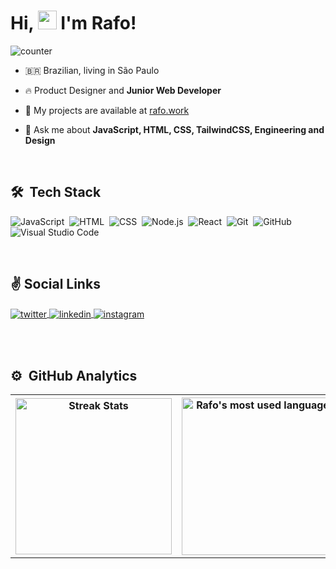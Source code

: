 
<!-- <img align="right" height="590em" src="https://raw.githubusercontent.com/rafae2k/nft-card-frontendmentor/ec9a9c50e7f354ad1627a5ededc02df98be62825/images/icon-clock.svg"/> -->
<h1 align="left">Hi, <img src="https://raw.githubusercontent.com/kaueMarques/kaueMarques/master/hi.gif" width="30px" height="30px"> I'm Rafo!</h1>

![counter](https://enhidfim5w4jdxw.m.pipedream.net)

- 🇧🇷 Brazilian, living in São Paulo

- 🔥 Product Designer and **Junior Web Developer**

- 🔭 My projects are available at [rafo.work](https://rafo.work)

- 💬 Ask me about **JavaScript, HTML, CSS, TailwindCSS, Engineering and Design**

<br>

## 🛠 &nbsp;Tech Stack

![JavaScript](https://img.shields.io/badge/JavaScript-F7DF1E?style=for-the-badge&logo=javascript&logoColor=black)&nbsp;
![HTML](https://img.shields.io/badge/HTML5-E34F26?style=for-the-badge&logo=html5&logoColor=white)&nbsp;
![CSS](https://img.shields.io/badge/CSS3-1572B6?style=for-the-badge&logo=css3&logoColor=white)&nbsp;
![Node.js](https://img.shields.io/badge/-Node.js-026E00?style=for-the-badge&logo=node.js&logoColor=white)&nbsp;
![React](https://img.shields.io/badge/-React-61DAFB?style=for-the-badge&logo=react&logoColor=black)&nbsp;
![Git](https://img.shields.io/badge/-Git-FF0000?style=for-the-badge&logo=git&logoColor=white)&nbsp;
![GitHub](https://img.shields.io/badge/-GitHub-05122A?style=for-the-badge&logo=github&logoColor=white)&nbsp;
![Visual Studio Code](https://img.shields.io/badge/-Visual%20Studio%20Code-05122A?style=for-the-badge&logo=visual-studio-code&logoColor=007ACC)&nbsp;

<!-- ![Markdown](https://img.shields.io/badge/-Markdown-05122A?style=flat&logo=markdown)&nbsp;
![PostgreSQL](https://img.shields.io/badge/-PostgreSQL-05122A?style=flat&logo=postgresql)&nbsp;
![SQLite](https://img.shields.io/badge/-SQLite-05122A?style=flat&logo=sqlite)&nbsp; -->

<br>

## &#9996; Social Links

<a href="https://twitter.com/hm_rafo" target="_blank">
  <img align="center" src="https://img.shields.io/badge/Twitter-hm__rafo-blue?logo=twitter&style=for-the-badge" alt="twitter"/>  
</a>
<a href="https://linkedin.com/in/eurafo" target="_blank">
  <img align="center" src="https://img.shields.io/badge/Linkedin-rafael&nbsp;feitoza-0A66C2?logo=linkedin&style=for-the-badge&logoColor=white" alt="linkedin"/>
</a>
<a href="https://instagram.com/moi.rafo" target="_blank">
 <img align="center" src="https://img.shields.io/badge/moi.rafo-e2006d?style=for-the-badge&logo=instagram&logoColor=white" alt="instagram"/>
</a>

<br><br>

## ⚙️ &nbsp;GitHub Analytics

<table>
  <th>
    <img height="250em" align="middle" src="http://github-readme-streak-stats.herokuapp.com?user=rafae2k&theme=radical&date_format=M%20j%5B%2C%20Y%5D" alt="Streak Stats"/>
  </th>
  <th>
    <img height="252em" src="https://github-readme-stats.vercel.app/api/top-langs/?username=maykbrito&layout=compact&theme=radical" alt="Rafo's most used languages"/>    
  </th>
<!--   <tr>
    <img width="530em" src="https://github-readme-stats.vercel.app/api?username=rafae2k&show_icons=true&theme=radical&count_private=true" alt="Rafo's stats"/>
  </tr> -->
</table>




<!-- - 👋 Hi, I’m Rafael, but you can call me Rafo


- 👀 I’m interested in ...
  
  - UX/UI 
  - Design
  - Front-end Developing
  - iOS Developing

- 🌱 I’m currently learning ...

  // Front-end:
  - HTML
  - Javascript
  - CSS
  
  // UX/UI
  
  // Project Management 

- 📫 How to reach me ...
    
  * [Linkedin](https://www.linkedin.com/in/rafaeljrf/)
  * [Instagram](https://www.instagram.com/eu.rafo) -->

  

